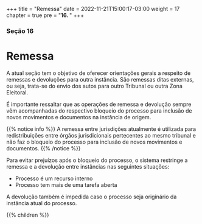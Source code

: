 +++
title = "Remessa"
date = 2022-11-21T15:00:17-03:00
weight = 17
chapter = true
pre = "<b>16. </b>"
+++

### Seção 16

# Remessa

A atual seção tem o objetivo de oferecer orientações gerais a respeito de remessas e devoluções para outra instância. São remessas ditas externas, ou seja, trata-se do envio dos autos para outro Tribunal ou outra Zona Eleitoral.

É importante ressaltar que as operações de remessa e devolução sempre vêm acompanhadas do respectivo bloqueio do processo para inclusão de novos movimentos e documentos na instância de origem. 

{{% notice info %}}
A remessa entre jurisdições atualmente é utilizada para redistribuições entre órgãos jurisdicionais pertecentes ao mesmo tribunal e não faz o bloqueio do processo para inclusão de novos movimentos e documentos.
{{% /notice %}}

Para evitar prejuízos após o bloqueio do processo, o sistema restringe a remessa e a devolução entre instâncias nas seguintes situações:

- Processo é um recurso interno
- Processo tem mais de uma tarefa aberta

A devolução também é impedida caso o processo seja originário da instância atual do processo.

{{% children  %}}

